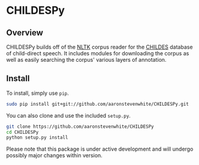 # CHILDESPy

## Overview

CHILDESPy builds off of the [NLTK](http://www.nltk.org/) corpus reader for the [CHILDES](http://childes.psy.cmu.edu/) database of child-direct speech. It includes modules for downloading the corpus as well as easily searching the corpus' various layers of annotation.

## Install

To install, simply use `pip`.

```bash
sudo pip install git+git://github.com/aaronstevenwhite/CHILDESPy.git
```

You can also clone and use the included `setup.py`.

```bash
git clone https://github.com/aaronstevenwhite/CHILDESPy
cd CHILDESPy
python setup.py install
```

Please note that this package is under active development and will undergo possibly major changes within version.